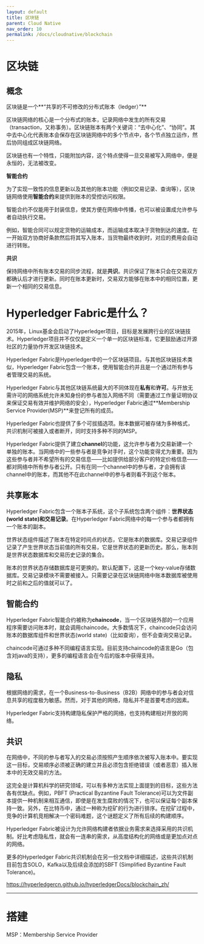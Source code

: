 ```yaml
---
layout: default
title: 区块链
parent: Cloud Native
nav_order: 10
permalink: /docs/cloudnative/blockchain
---
```


# 区块链



## 概念

区块链是一个**“共享的不可修改的分布式账本（ledger）”**



区块链网络的核心是一个分布式的账本，记录网络中发生的所有交易（transaction，又称事务）。区块链账本有两个关键词：“去中心化”、“协同”。其中去中心化代表账本会保存在区块链网络中的多个节点中，各个节点独立运作，然后协同组成区块链网络。

区块链也有一个特性，只能附加内容，这个特点使得一旦交易被写入网络中，便是永恒的，无法被改变。



**智能合约**



为了实现一致性的信息更新以及其他的账本功能（例如交易记录、查询等），区块链网络使用**智能合约**来提供到账本的受控访问权限。

智能合约不仅能用于封装信息，使其方便在网络中传播，也可以被设置成允许参与者自动执行交易。

例如，智能合同可以规定货物的运输成本，而运输成本取决于货物到达的速度。在一开始双方协商好条款然后将其写入账本，当货物最终收到时，对应的费用会自动进行转账。



**共识**

保持网络中所有账本交易的同步流程，就是**共识**。共识保证了账本只会在交易双方都确认后才进行更新。同时在账本更新时，交易双方能够在账本中的相同位置，更新一个相同的交易信息。





# Hyperledger Fabric是什么？

2015年，Linux基金会启动了Hyperledger项目，目标是发展跨行业的区块链技术。Hyperledger项目并不仅仅是定义一个单一的区块链标准，它更鼓励通过开源社区的力量协作开发区块链技术。

Hyperledger Fabric是Hyperledger中的一个区块链项目。与其他区块链技术类似，Hyperledger Fabric包含一个账本，使用智能合约并且是一个通过所有参与者管理交易的系统。

Hyperledger Fabric与其他区块链系统最大的不同体现在**私有**和**许可**。与开放无需许可的网络系统允许未知身份的参与者加入网络不同（需要通过工作量证明协议来保证交易有效并维护网络的安全），Hyperledger Fabric通过**Membership Service Provider(MSP)**来登记所有的成员。

Hyperledger Fabric也提供了多个可拔插选项。账本数据可被存储为多种格式，共识机制可被接入或者断开，同时支持多种不同的MSP。

Hyperledger Fabric提供了建立**channel**的功能，这允许参与者为交易新建一个单独的账本。当网络中的一些参与者是竞争对手时，这个功能变得尤为重要。因为这些参与者并不希望所有的交易信息——比如提供给部分客户的特定价格信息——都对网络中所有参与者公开。只有在同一个channel中的参与者，才会拥有该channel中的账本，而其他不在此channel中的参与者则看不到这个账本。

## 共享账本

Hyperledger Fabric包含一个账本子系统，这个子系统包含两个组件：**世界状态(world state)**和**交易记录**。在Hyperledger Fabric网络中的每一个参与者都拥有一个账本的副本。

世界状态组件描述了账本在特定时间点的状态，它是账本的数据库。交易记录组件记录了产生世界状态当前值的所有交易，它是世界状态的更新历史。那么，账本则是世界状态数据库和交易历史记录的集合。

账本的世界状态存储数据库是可更换的。默认配置下，这是一个key-value存储数据库。交易记录模块不需要被接入。只需要记录在区块链网络中账本数据库被使用时之前和之后的值就可以了。

## 智能合约

Hyperledger Fabric智能合约被称为**chaincode**，当一个区块链外部的一个应用程序需要访问账本时，就会调用chaincode。大多数情况下，chaincode只会访问账本的数据库组件和世界状态(world state)（比如查询），但不会查询交易记录。

chaincode可通过多种不同编程语言实现。目前支持chaincode的语言是Go（包含对java的支持），更多的编程语言会在今后的版本中获得支持。

## 隐私

根据网络的需求，在一个Business-to-Business（B2B）网络中的参与者会对信息共享的程度极为敏感。然而，对于其他的网络，隐私并不是首要考虑的因素。

Hyperledger Fabric支持构建隐私保护严格的网络，也支持构建相对开放的网络。

## 共识

在网络中，不同的参与者写入的交易必须按照产生顺序依次被写入账本中。要实现这一目标，交易顺序必须被正确的建立并且必须包含拒绝错误（或者恶意）插入账本中的无效交易的方法。

这完全是计算机科学的研究领域，可以有多种方法实现上面提到的目标，这些方法各有优缺点。例如，PBFT (Practical Byzantine Fault Tolerance)可以为文件副本提供一种机制来相互通信，即使是在发生腐败的情况下，也可以保证每个副本保持一致。另外，在比特币中，通过一种称为挖矿的行为进行排序。在挖矿过程中，竞争的计算机竞相解决一个密码难题，这个谜题定义了所有后续的构建顺序。

Hyperledger Fabric被设计为允许网络构建者依据业务需求来选择采用的共识机制。好比考虑隐私性，就会有一连串的需求，从高度结构化的网络或是更加点对点的网络。

更多的Hyperledger Fabric共识机制会在另一份文档中详细描述，这些共识机制目前包含SOLO，Kafka以及后续会添加的SBFT (Simplified Byzantine Fault Tolerance)。

https://hyperledgercn.github.io/hyperledgerDocs/blockchain_zh/



---

# 搭建

MSP：Membership Service Provider